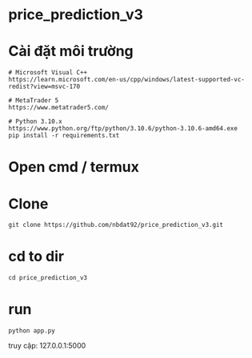 # price_prediction_v3

# Cài đặt môi trường
    # Microsoft Visual C++
    https://learn.microsoft.com/en-us/cpp/windows/latest-supported-vc-redist?view=msvc-170

    # MetaTrader 5
    https://www.metatrader5.com/

    # Python 3.10.x
    https://www.python.org/ftp/python/3.10.6/python-3.10.6-amd64.exe
    pip install -r requirements.txt

# Open cmd / termux 
# Clone 
    git clone https://github.com/nbdat92/price_prediction_v3.git

# cd to dir
    cd price_prediction_v3
# run
    python app.py

truy cập: 127.0.0.1:5000
